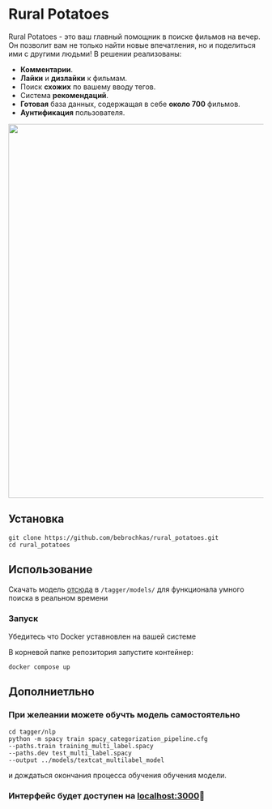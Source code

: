 # Rural Potatoes

Rural Potatoes - это ваш главный помощник в поиске фильмов на вечер. Он позволит вам не только найти новые впечатления, но и поделиться ими с другими людьми!
В решении реализованы:


- **Комментарии**.
- **Лайки** и **дизлайки** к фильмам.
- Поиск **схожих** по вашему вводу тегов.
- Система **рекомендаций**.
- **Готовая** база данных, содержащая в себе **около 700** фильмов.
- **Аунтификация** пользователя.

<p align="center">
  <img src="assets/video_record_1.gif" width="738">
</p>

## Установка 
```shell
git clone https://github.com/bebrochkas/rural_potatoes.git
cd rural_potatoes
```

## Использование 
Скачать модель [отсюда](/releases) в `/tagger/models/` для функционала умного поиска в реальном времени

### Запуск
Убедитесь что Docker уставновлен на вашей системе

В корневой папке репозитория запустите контейнер:
```shell
docker compose up
```

## Дополниетльно
### При желеании можете обучть модель самостоятельно
```shell
cd tagger/nlp
python -m spacy train spacy_categorization_pipeline.cfg
--paths.train training_multi_label.spacy 
--paths.dev test_multi_label.spacy 
--output ../models/textcat_multilabel_model
```
и дождаться окончания процесса обучения обучения модели.

### Интерфейс будет доступен на [localhost:3000](http://loclhost:3000)🎉
